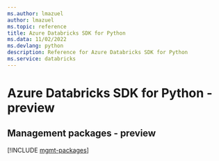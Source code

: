 ```yaml
---
ms.author: lmazuel
author: lmazuel
ms.topic: reference
title: Azure Databricks SDK for Python
ms.data: 11/02/2022
ms.devlang: python
description: Reference for Azure Databricks SDK for Python
ms.service: databricks
---
```

# Azure Databricks SDK for Python - preview

## Management packages - preview
[!INCLUDE [mgmt-packages](databricks-mgmt-index.md)]